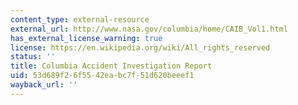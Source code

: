 ```yaml
---
content_type: external-resource
external_url: http://www.nasa.gov/columbia/home/CAIB_Vol1.html
has_external_license_warning: true
license: https://en.wikipedia.org/wiki/All_rights_reserved
status: ''
title: Columbia Accident Investigation Report
uid: 53d689f2-6f55-42ea-bc7f-51d620beeef1
wayback_url: ''
---
```

